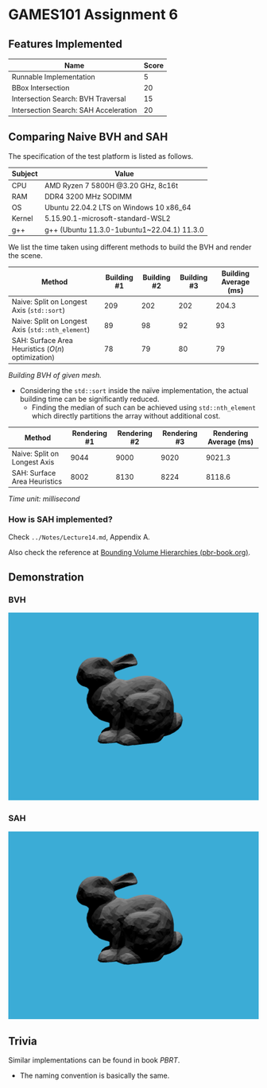 # GAMES101 Assignment 6

## Features Implemented

| Name                                  | Score |
| ------------------------------------- | ----- |
| Runnable Implementation               | 5     |
| BBox Intersection                     | 20    |
| Intersection Search: BVH Traversal    | 15    |
| Intersection Search: SAH Acceleration | 20    |



## Comparing Naive BVH and SAH

The specification of the test platform is listed as follows.

| Subject | Value                                       |
| ------- | ------------------------------------------- |
| CPU     | AMD Ryzen 7 5800H @3.20 GHz, 8c16t          |
| RAM     | DDR4 3200 MHz SODIMM                        |
| OS      | Ubuntu 22.04.2 LTS on Windows 10 x86_64     |
| Kernel  | 5.15.90.1-microsoft-standard-WSL2           |
| g++     | g++ (Ubuntu 11.3.0-1ubuntu1~22.04.1) 11.3.0 |



We list the time taken using different methods to build the BVH and render the scene.

| Method                                             | Building #1 | Building #2 | Building #3 | Building Average (ms) |
| -------------------------------------------------- | ----------- | ----------- | ----------- | --------------------- |
| Naive: Split on Longest Axis (`std::sort`)         | 209         | 202         | 202         | 204.3                 |
| Naive: Split on Longest Axis (`std::nth_element`)  | 89          | 98          | 92          | 93                    |
| SAH: Surface Area Heuristics ($O(n)$ optimization) | 78          | 79          | 80          | 79                    |

*Building BVH of given mesh.*

- Considering the `std::sort` inside the naïve implementation, the actual building time can be significantly reduced. 
  - Finding the median of such can be achieved using `std::nth_element` which directly partitions the array without additional cost.



| Method                       | Rendering #1 | Rendering #2 | Rendering #3 | Rendering Average (ms) |
| ---------------------------- | ------------ | ------------ | ------------ | ---------------------- |
| Naive: Split on Longest Axis | 9044         | 9000         | 9020         | 9021.3                 |
| SAH: Surface Area Heuristics | 8002         | 8130         | 8224         | 8118.6                 |

*Time unit: millisecond*



### How is SAH implemented?

Check `../Notes/Lecture14.md`, Appendix A.

Also check the reference at [Bounding Volume Hierarchies (pbr-book.org)](https://pbr-book.org/3ed-2018/Primitives_and_Intersection_Acceleration/Bounding_Volume_Hierarchies#sec:sah).



## Demonstration

### BVH

![bvh](images/bvh.png)

### SAH

![sah](images/sah.png)



## Trivia

Similar implementations can be found in book *PBRT*.

- The naming convention is basically the same.


